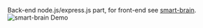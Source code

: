 Back-end node.js/express.js part, for front-end see [smart-brain](https://github.com/DobrinKazandziev/smart-brain).
![smart-brain Demo](demo/smart-brain-demo.gif)
